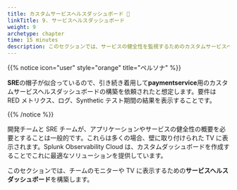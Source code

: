 ```yaml
---
title: カスタムサービスヘルスダッシュボード 🏥
linkTitle: 9. サービスヘルスダッシュボード
weight: 9
archetype: chapter
time: 15 minutes
description: このセクションでは、サービスの健全性を監視するためのカスタムサービスヘルスダッシュボードの構築方法を学びます。
---
```


{{% notice icon="user" style="orange" title="ペルソナ" %}}

**SRE**の帽子が似合っているので、引き続き着用して**paymentservice**用のカスタムサービスヘルスダッシュボードの構築を依頼されたと想定します。要件は RED メトリクス、ログ、Synthetic テスト期間の結果を表示することです。

{{% /notice %}}

開発チームと SRE チームが、アプリケーションやサービスの健全性の概要を必要とすることは一般的です。これらは多くの場合、壁に取り付けられた TV に表示されます。Splunk Observability Cloud は、カスタムダッシュボードを作成することでこれに最適なソリューションを提供しています。

このセクションでは、チームのモニターや TV に表示するための**サービスヘルスダッシュボード**を構築します。
